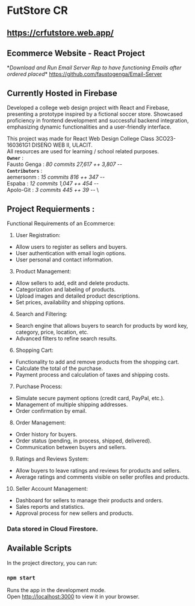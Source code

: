 # FutStore CR 
## https://crfutstore.web.app/
## Ecommerce Website - React Project

\**Download and Run Email Server Rep to have functioning Emails after ordered placed**
https://github.com/faustogenga/Email-Server

## Currently Hosted in Firebase
Developed a college web design project with React and Firebase, presenting a prototype inspired by a fictional soccer store. 
Showcased proficiency in frontend development and successful backend integration, emphasizing dynamic functionalities and a user-friendly interface.

This project was made for React Web Design College Class 3CO23-160361G1 DISEÑO WEB II, ULACIT. \
All resources are used for learning / school related purposes. \
**`Owner`** : \
Fausto Genga : *80 commits    27,617 ++    3,807 --* \
**`Contributors`** : \
aemersonm : *15 commits    816 ++    347 --* \
Espaba : *12 commits    1,047 ++    454 --* \
Apolo-Git : *3 commits    445 ++    39 --* \

## Project Requierments :
Functional Requirements of an Ecommerce:
1. User Registration:
  - Allow users to register as sellers and buyers.
  - User authentication with email login options.
  - User personal and contact information.
    
3. Product Management:
  - Allow sellers to add, edit and delete products.
  - Categorization and labeling of products.
  - Upload images and detailed product descriptions.
  - Set prices, availability and shipping options.
    
4. Search and Filtering:
  - Search engine that allows buyers to search for products by word key, category, price, location, etc.
  - Advanced filters to refine search results.
    
6. Shopping Cart:
  - Functionality to add and remove products from the shopping cart.
  - Calculate the total of the purchase.
  - Payment process and calculation of taxes and shipping costs.
    
7. Purchase Process:
  - Simulate secure payment options (credit card, PayPal, etc.).
  - Management of multiple shipping addresses.
  - Order confirmation by email.
    
8. Order Management:
  - Order history for buyers.
  - Order status (pending, in process, shipped, delivered).
  - Communication between buyers and sellers.
    
9. Ratings and Reviews System:
  - Allow buyers to leave ratings and reviews for products and sellers.
  - Average ratings and comments visible on seller profiles and products.

10. Seller Account Management:
  - Dashboard for sellers to manage their products and orders.
  - Sales reports and statistics.
  - Approval process for new sellers and products.

### Data stored in Cloud Firestore.
## Available Scripts
In the project directory, you can run:
### `npm start`
Runs the app in the development mode.\
Open [http://localhost:3000](http://localhost:3000) to view it in your browser.
